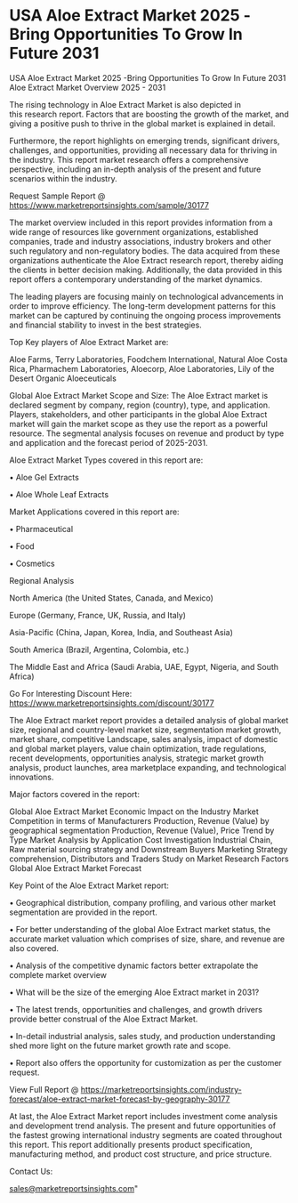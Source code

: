 # USA Aloe Extract Market 2025 -Bring Opportunities To Grow In Future 2031
USA Aloe Extract Market 2025 -Bring Opportunities To Grow In Future 2031
Aloe Extract Market Overview 2025 - 2031

The rising technology in Aloe Extract Market is also depicted in this research report. Factors that are boosting the growth of the market, and giving a positive push to thrive in the global market is explained in detail.

Furthermore, the report highlights on emerging trends, significant drivers, challenges, and opportunities, providing all necessary data for thriving in the industry. This report market research offers a comprehensive perspective, including an in-depth analysis of the present and future scenarios within the industry.

Request Sample Report @ https://www.marketreportsinsights.com/sample/30177

The market overview included in this report provides information from a wide range of resources like government organizations, established companies, trade and industry associations, industry brokers and other such regulatory and non-regulatory bodies. The data acquired from these organizations authenticate the Aloe Extract research report, thereby aiding the clients in better decision making. Additionally, the data provided in this report offers a contemporary understanding of the market dynamics.

The leading players are focusing mainly on technological advancements in order to improve efficiency. The long-term development patterns for this market can be captured by continuing the ongoing process improvements and financial stability to invest in the best strategies.

Top Key players of Aloe Extract Market are:

Aloe Farms, Terry Laboratories, Foodchem International, Natural Aloe Costa Rica, Pharmachem Laboratories, Aloecorp, Aloe Laboratories, Lily of the Desert Organic Aloeceuticals

Global Aloe Extract Market Scope and Size:
The Aloe Extract market is declared segment by company, region (country), type, and application. Players, stakeholders, and other participants in the global Aloe Extract market will gain the market scope as they use the report as a powerful resource. The segmental analysis focuses on revenue and product by type and application and the forecast period of 2025-2031.

Aloe Extract Market Types covered in this report are:

• Aloe Gel Extracts

• Aloe Whole Leaf Extracts

Market Applications covered in this report are:

• Pharmaceutical

• Food

• Cosmetics

Regional Analysis

North America (the United States, Canada, and Mexico)

Europe (Germany, France, UK, Russia, and Italy)

Asia-Pacific (China, Japan, Korea, India, and Southeast Asia)

South America (Brazil, Argentina, Colombia, etc.)

The Middle East and Africa (Saudi Arabia, UAE, Egypt, Nigeria, and South Africa)

Go For Interesting Discount Here: https://www.marketreportsinsights.com/discount/30177

The Aloe Extract market report provides a detailed analysis of global market size, regional and country-level market size, segmentation market growth, market share, competitive Landscape, sales analysis, impact of domestic and global market players, value chain optimization, trade regulations, recent developments, opportunities analysis, strategic market growth analysis, product launches, area marketplace expanding, and technological innovations.

Major factors covered in the report:

Global Aloe Extract Market
Economic Impact on the Industry
Market Competition in terms of Manufacturers
Production, Revenue (Value) by geographical segmentation
Production, Revenue (Value), Price Trend by Type
Market Analysis by Application
Cost Investigation
Industrial Chain, Raw material sourcing strategy and Downstream Buyers
Marketing Strategy comprehension, Distributors and Traders
Study on Market Research Factors
Global Aloe Extract Market Forecast

Key Point of the Aloe Extract Market report:

• Geographical distribution, company profiling, and various other market segmentation are provided in the report.

• For better understanding of the global Aloe Extract market status, the accurate market valuation which comprises of size, share, and revenue are also covered.

• Analysis of the competitive dynamic factors better extrapolate the complete market overview

• What will be the size of the emerging Aloe Extract market in 2031?

• The latest trends, opportunities and challenges, and growth drivers provide better construal of the Aloe Extract Market.

• In-detail industrial analysis, sales study, and production understanding shed more light on the future market growth rate and scope.

• Report also offers the opportunity for customization as per the customer request.

View Full Report @ https://marketreportsinsights.com/industry-forecast/aloe-extract-market-forecast-by-geography-30177

At last, the Aloe Extract Market report includes investment come analysis and development trend analysis. The present and future opportunities of the fastest growing international industry segments are coated throughout this report. This report additionally presents product specification, manufacturing method, and product cost structure, and price structure.

Contact Us:

sales@marketreportsinsights.com"
